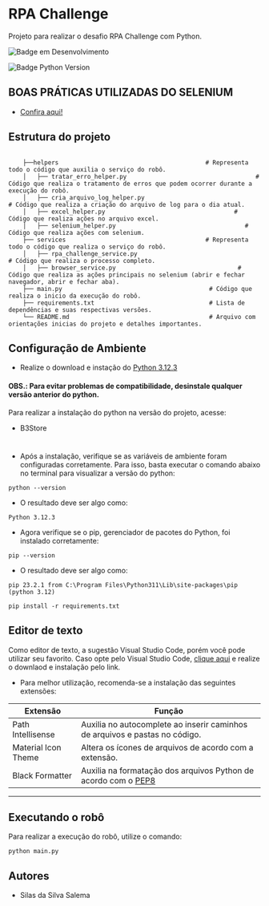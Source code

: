 # RPA Challenge
 
Projeto para realizar o desafio RPA Challenge com Python.
 
 
![Badge em Desenvolvimento](http://img.shields.io/static/v1?label=status&message=em%20desenvolvimento&color=GREEN&s…)
 
![Badge Python Version](http://img.shields.io/static/v1?label=python&message=3.11.5&color=blue&style=fill)
 
 
 
 
##                   BOAS PRÁTICAS UTILIZADAS DO SELENIUM                        
* [Confira aqui!](https://www.selenium.dev/pt-br/documentation/)
 
 
## Estrutura do projeto
```
 
    ├──helpers                                         # Representa todo o código que auxilia o serviço do robô.
    │   ├── tratar_erro_helper.py                                    # Código que realiza o tratamento de erros que podem ocorrer durante a execução do robô.
    │   ├── cria_arquivo_log_helper.py                                    # Código que realiza a criação do arquivo de log para o dia atual.
    │   ├── excel_helper.py                                    # Código que realiza ações no arquivo excel.
    │   ├── selenium_helper.py                                    # Código que realiza ações com selenium.
    ├── services                                       # Representa todo o código que realiza o serviço do robô.  
    │   ├── rpa_challenge_service.py                                   # Código que realiza o processo completo.
    │   ├── browser_service.py                                  # Código que realiza as ações principais no selenium (abrir e fechar navegador, abrir e fechar aba).
    ├── main.py                                         # Código que realiza o inicio da execução do robô.
    ├── requirements.txt                                # Lista de dependências e suas respectivas versões.
    └── README.md                                       # Arquivo com orientações inicias do projeto e detalhes importantes.
```
## Configuração de Ambiente
- Realize o download e instação do [Python 3.12.3](https://www.python.org/downloads/release/python-3115/)
#### OBS.: Para evitar problemas de compatibilidade, desinstale qualquer versão anterior do python.
 
 
Para realizar a instalação do python na versão do projeto, acesse:
 
- B3Store
 
#
- Após a instalação, verifique se as variáveis de ambiente foram configuradas corretamente. Para isso, basta executar o comando abaixo no terminal para visualizar a versão do python:
```
python --version
```
- O resultado deve ser algo como:
```
Python 3.12.3
```
- Agora verifique se o pip, gerenciador de pacotes do Python, foi instalado corretamente:
```
pip --version
```
- O resultado deve ser algo como:
```
pip 23.2.1 from C:\Program Files\Python311\Lib\site-packages\pip (python 3.12)
```
 
```
pip install -r requirements.txt
```
##
## Editor de texto
Como editor de texto, a sugestão Visual Studio Code, porém você pode utilizar seu favorito.
Caso opte pelo Visual Studio Code, [clique aqui](https://code.visualstudio.com/download) e realize o downlaod e instalação pelo link.
- Para melhor utilização, recomenda-se a instalação das seguintes extensões:
 
| Extensão                   | Função       |
| ---------------            | -------------|
| Path Intellisense          | Auxilia no autocomplete ao inserir caminhos de arquivos e pastas no código.                     |
| Material Icon Theme        | Altera os ícones de arquivos de acordo com a extensão.                                          |
| Black Formatter                 | Auxilia na formatação dos arquivos Python de acordo com o [PEP8](https://peps.python.org/pep-0008/)    |
 
----
## Executando o robô
 Para realizar a execução do robô, utilize o comando:
```
python main.py
```
 
## Autores
 
- Silas da Silva Salema